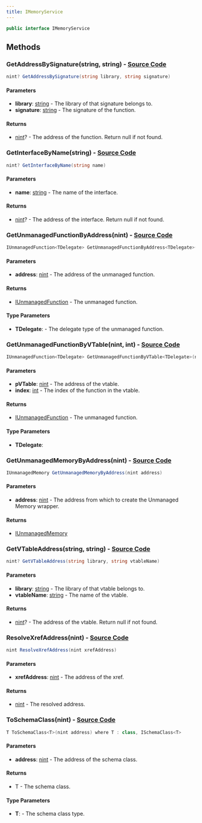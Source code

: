 ```yaml
---
title: IMemoryService
---
```


```csharp
public interface IMemoryService
```

## Methods

### **GetAddressBySignature(string, string)** - [Source Code](https://github.com/swiftly-solution/swiftlys2/blob/main/managed/src/SwiftlyS2.Shared/Modules/Memory/IMemoryService.cs#L44)

```csharp
nint? GetAddressBySignature(string library, string signature)
```

#### Parameters

- **library**: [string](https://learn.microsoft.com/dotnet/api/system.string) - The library of that signature belongs to.
- **signature**: [string](https://learn.microsoft.com/dotnet/api/system.string) - The signature of the function.

#### Returns

- [nint](https://learn.microsoft.com/dotnet/api/system.intptr)? - The address of the function. Return null if not found.

### **GetInterfaceByName(string)** - [Source Code](https://github.com/swiftly-solution/swiftlys2/blob/main/managed/src/SwiftlyS2.Shared/Modules/Memory/IMemoryService.cs#L36)

```csharp
nint? GetInterfaceByName(string name)
```

#### Parameters

- **name**: [string](https://learn.microsoft.com/dotnet/api/system.string) - The name of the interface.

#### Returns

- [nint](https://learn.microsoft.com/dotnet/api/system.intptr)? - The address of the interface. Return null if not found.

### **GetUnmanagedFunctionByAddress<TDelegate>(nint)** - [Source Code](https://github.com/swiftly-solution/swiftlys2/blob/main/managed/src/SwiftlyS2.Shared/Modules/Memory/IMemoryService.cs#L14)

```csharp
IUnmanagedFunction<TDelegate> GetUnmanagedFunctionByAddress<TDelegate>(nint address) where TDelegate : Delegate
```

#### Parameters

- **address**: [nint](https://learn.microsoft.com/dotnet/api/system.intptr) - The address of the unmanaged function.

#### Returns

- [IUnmanagedFunction](/docs/api/shared/memory/iunmanagedfunction-1)<TDelegate> - The unmanaged function.

#### Type Parameters

- **TDelegate**:  - The delegate type of the unmanaged function.

### **GetUnmanagedFunctionByVTable<TDelegate>(nint, int)** - [Source Code](https://github.com/swiftly-solution/swiftlys2/blob/main/managed/src/SwiftlyS2.Shared/Modules/Memory/IMemoryService.cs#L23)

```csharp
IUnmanagedFunction<TDelegate> GetUnmanagedFunctionByVTable<TDelegate>(nint pVTable, int index) where TDelegate : Delegate
```

#### Parameters

- **pVTable**: [nint](https://learn.microsoft.com/dotnet/api/system.intptr) - The address of the vtable.
- **index**: [int](https://learn.microsoft.com/dotnet/api/system.int32) - The index of the function in the vtable.

#### Returns

- [IUnmanagedFunction](/docs/api/shared/memory/iunmanagedfunction-1)<TDelegate> - The unmanaged function.

#### Type Parameters

- **TDelegate**: 

### **GetUnmanagedMemoryByAddress(nint)** - [Source Code](https://github.com/swiftly-solution/swiftlys2/blob/main/managed/src/SwiftlyS2.Shared/Modules/Memory/IMemoryService.cs#L29)

```csharp
IUnmanagedMemory GetUnmanagedMemoryByAddress(nint address)
```

#### Parameters

- **address**: [nint](https://learn.microsoft.com/dotnet/api/system.intptr) - The address from which to create the Unmanaged Memory wrapper.

#### Returns

- [IUnmanagedMemory](/docs/api/shared/memory/iunmanagedmemory)

### **GetVTableAddress(string, string)** - [Source Code](https://github.com/swiftly-solution/swiftlys2/blob/main/managed/src/SwiftlyS2.Shared/Modules/Memory/IMemoryService.cs#L52)

```csharp
nint? GetVTableAddress(string library, string vtableName)
```

#### Parameters

- **library**: [string](https://learn.microsoft.com/dotnet/api/system.string) - The library of that vtable belongs to.
- **vtableName**: [string](https://learn.microsoft.com/dotnet/api/system.string) - The name of the vtable.

#### Returns

- [nint](https://learn.microsoft.com/dotnet/api/system.intptr)? - The address of the vtable. Return null if not found.

### **ResolveXrefAddress(nint)** - [Source Code](https://github.com/swiftly-solution/swiftlys2/blob/main/managed/src/SwiftlyS2.Shared/Modules/Memory/IMemoryService.cs#L59)

```csharp
nint ResolveXrefAddress(nint xrefAddress)
```

#### Parameters

- **xrefAddress**: [nint](https://learn.microsoft.com/dotnet/api/system.intptr) - The address of the xref.

#### Returns

- [nint](https://learn.microsoft.com/dotnet/api/system.intptr) - The resolved address.

### **ToSchemaClass<T>(nint)** - [Source Code](https://github.com/swiftly-solution/swiftlys2/blob/main/managed/src/SwiftlyS2.Shared/Modules/Memory/IMemoryService.cs#L68)

```csharp
T ToSchemaClass<T>(nint address) where T : class, ISchemaClass<T>
```

#### Parameters

- **address**: [nint](https://learn.microsoft.com/dotnet/api/system.intptr) - The address of the schema class.

#### Returns

- T - The schema class.

#### Type Parameters

- **T**:  - The schema class type.

